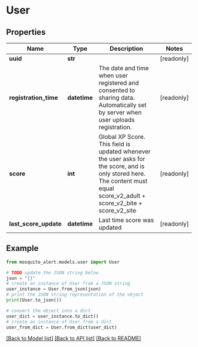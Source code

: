 # User


## Properties

Name | Type | Description | Notes
------------ | ------------- | ------------- | -------------
**uuid** | **str** |  | [readonly] 
**registration_time** | **datetime** | The date and time when user registered and consented to sharing data. Automatically set by server when user uploads registration. | [readonly] 
**score** | **int** | Global XP Score. This field is updated whenever the user asks for the score, and is only stored here. The content must equal score_v2_adult + score_v2_bite + score_v2_site | [readonly] 
**last_score_update** | **datetime** | Last time score was updated | [readonly] 

## Example

```python
from mosquito_alert.models.user import User

# TODO update the JSON string below
json = "{}"
# create an instance of User from a JSON string
user_instance = User.from_json(json)
# print the JSON string representation of the object
print(User.to_json())

# convert the object into a dict
user_dict = user_instance.to_dict()
# create an instance of User from a dict
user_from_dict = User.from_dict(user_dict)
```
[[Back to Model list]](../README.md#documentation-for-models) [[Back to API list]](../README.md#documentation-for-api-endpoints) [[Back to README]](../README.md)


